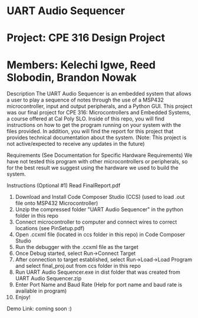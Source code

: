 # UART Audio Sequencer
# Project: CPE 316 Design Project
# Members: Kelechi Igwe, Reed Slobodin, Brandon Nowak
 
Description
The UART Audio Sequencer is an embedded system that allows a user to play a sequence of notes through the use of a MSP432 microcontroller, input and output peripherals, and a Python GUI. This project was our final project for CPE 316: Microcontrollers and Embedded Systems, a course offered at Cal Poly SLO. Inside of this repo, you will find instructions on how to get the program running on your system with the files provided. In addition, you will find the report for this project that provides technical documentation about the system. (Note: This project is not active/expected to receive any updates in the future)

Requirements
(See Documentation for Specific Hardware Requirements)
We have not tested this program with other microcontrollers or peripherals, so for the best result we suggest using the hardware we used to build the system.

Instructions
(Optional #1) Read FinalReport.pdf
1) Download and Install Code Composer Studio (CCS) (used to load .out file onto MSP432 Microcontroller)
2) Unzip the compressed folder "UART Audio Sequencer" in the python folder in this repo
3) Connect microcontroller to computer and connect wires to correct locations (see PinSetup.pdf)
4) Open .ccxml file (located in ccs folder in this repo) in Code Composer Studio
5) Run the debugger with the .ccxml file as the target
6) Once Debug started, select Run->Connect Target
7) After connection to target established, select Run->Load->Load Program and select final_proj.out from ccs folder in this repo
8) Run UART Audio Sequencer.exe in dist folder that was created from UART Audio Sequencer.zip
9) Enter Port Name and Baud Rate (Help for port name and baud rate is available in program)
10) Enjoy!

Demo Link: coming soon :)
